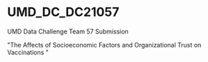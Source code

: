 # UMD_DC_DC21057
UMD Data Challenge Team 57 Submission


"The Affects of Socioeconomic Factors and Organizational Trust on Vaccinations
"
